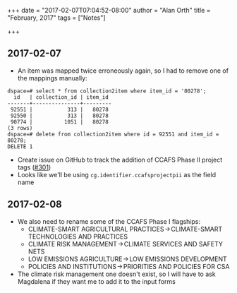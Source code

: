 +++
date = "2017-02-07T07:04:52-08:00"
author = "Alan Orth"
title = "February, 2017"
tags = ["Notes"]

+++
## 2017-02-07

- An item was mapped twice erroneously again, so I had to remove one of the mappings manually:

```
dspace=# select * from collection2item where item_id = '80278';
  id   | collection_id | item_id
-------+---------------+---------
 92551 |           313 |   80278
 92550 |           313 |   80278
 90774 |          1051 |   80278
(3 rows)
dspace=# delete from collection2item where id = 92551 and item_id = 80278;
DELETE 1
```

- Create issue on GitHub to track the addition of CCAFS Phase II project tags ([#301](https://github.com/ilri/DSpace/issues/301))
- Looks like we'll be using `cg.identifier.ccafsprojectpii` as the field name

<!--more-->

## 2017-02-08

- We also need to rename some of the CCAFS Phase I flagships:
  - CLIMATE-SMART AGRICULTURAL PRACTICES → CLIMATE-SMART TECHNOLOGIES AND PRACTICES
  - CLIMATE RISK MANAGEMENT → CLIMATE SERVICES AND SAFETY NETS
  - LOW EMISSIONS AGRICULTURE → LOW EMISSIONS DEVELOPMENT
  - POLICIES AND INSTITUTIONS → PRIORITIES AND POLICIES FOR CSA
- The climate risk management one doesn't exist, so I will have to ask Magdalena if they want me to add it to the input forms
